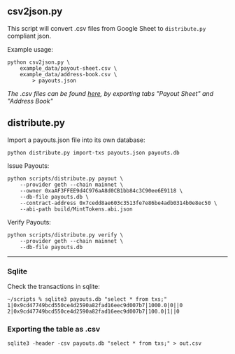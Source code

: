 ## csv2json.py
This script will convert .csv files from Google Sheet
to `distribute.py` compliant json.

Example usage:
```
python csv2json.py \
    example_data/payout-sheet.csv \
    example_data/address-book.csv \
        > payouts.json
```

*The .csv files can be found
[here](https://docs.google.com/spreadsheets/d/1cBV168xNWoQbcqnIjiRi3vN0Lf6d1-i9GDIQ-1HrkoA/edit?pli=1#gid=1500784426),
by exporting tabs "Payout Sheet" and "Address Book"*

## distribute.py

Import a payouts.json file into its own database:
```
python distribute.py import-txs payouts.json payouts.db
```

Issue Payouts:
```
python scripts/distribute.py payout \
    --provider geth --chain mainnet \
    --owner 0xaAF3FFEE9d4C976aA8d0CB1bb84c3C90ee6E9118 \
    --db-file payouts.db \
    --contract-address 0x7cedd8ae603c3513fe7e86be4adb0314b0e8ec50 \
    --abi-path build/MintTokens.abi.json
```

Verify Payouts:
```
python scripts/distribute.py verify \
    --provider geth --chain mainnet \
    --db-file payouts.db
```

---

### Sqlite
Check the transactions in sqlite:
```
~/scripts % sqlite3 payouts.db "select * from txs;"
1|0x9cd47749bcd550ce4d2590a82fad16eec9d007b7|1000.0|0||0
2|0x9cd47749bcd550ce4d2590a82fad16eec9d007b7|100.0|1||0
```

### Exporting the table as .csv
```
sqlite3 -header -csv payouts.db "select * from txs;" > out.csv
```
